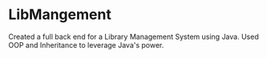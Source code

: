 # LibMangement
Created a full back end for a Library Management System using Java. Used OOP and Inheritance to leverage Java's power.

